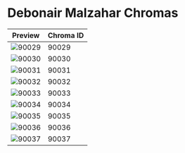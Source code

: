 # Debonair Malzahar Chromas

| Preview | Chroma ID |
|---------|-----------|
| ![90029](https://raw.communitydragon.org/latest/plugins/rcp-be-lol-game-data/global/default/v1/champion-chroma-images/90/90029.png) | 90029 |
| ![90030](https://raw.communitydragon.org/latest/plugins/rcp-be-lol-game-data/global/default/v1/champion-chroma-images/90/90030.png) | 90030 |
| ![90031](https://raw.communitydragon.org/latest/plugins/rcp-be-lol-game-data/global/default/v1/champion-chroma-images/90/90031.png) | 90031 |
| ![90032](https://raw.communitydragon.org/latest/plugins/rcp-be-lol-game-data/global/default/v1/champion-chroma-images/90/90032.png) | 90032 |
| ![90033](https://raw.communitydragon.org/latest/plugins/rcp-be-lol-game-data/global/default/v1/champion-chroma-images/90/90033.png) | 90033 |
| ![90034](https://raw.communitydragon.org/latest/plugins/rcp-be-lol-game-data/global/default/v1/champion-chroma-images/90/90034.png) | 90034 |
| ![90035](https://raw.communitydragon.org/latest/plugins/rcp-be-lol-game-data/global/default/v1/champion-chroma-images/90/90035.png) | 90035 |
| ![90036](https://raw.communitydragon.org/latest/plugins/rcp-be-lol-game-data/global/default/v1/champion-chroma-images/90/90036.png) | 90036 |
| ![90037](https://raw.communitydragon.org/latest/plugins/rcp-be-lol-game-data/global/default/v1/champion-chroma-images/90/90037.png) | 90037 |